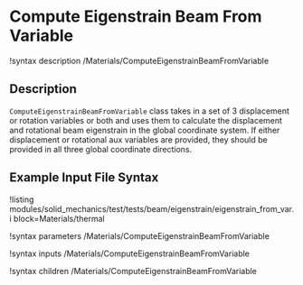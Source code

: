 # Compute Eigenstrain Beam From Variable

!syntax description /Materials/ComputeEigenstrainBeamFromVariable

## Description

`ComputeEigenstrainBeamFromVariable` class takes in a set of 3 displacement or rotation variables or both and uses them to calculate the displacement and rotational beam eigenstrain in the global coordinate system. If either displacement or rotational aux variables are provided, they should be provided in all three global coordinate directions.

## Example Input File Syntax

!listing modules/solid_mechanics/test/tests/beam/eigenstrain/eigenstrain_from_var.i block=Materials/thermal

!syntax parameters /Materials/ComputeEigenstrainBeamFromVariable

!syntax inputs /Materials/ComputeEigenstrainBeamFromVariable

!syntax children /Materials/ComputeEigenstrainBeamFromVariable

